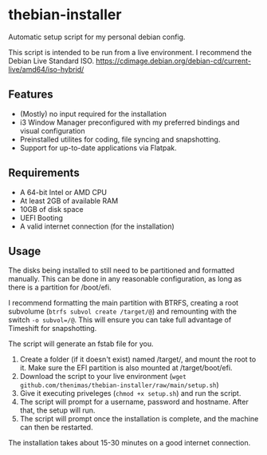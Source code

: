 # thebian-installer
Automatic setup script for my personal debian config.

This script is intended to be run from a live environment. I recommend the Debian Live Standard ISO.
https://cdimage.debian.org/debian-cd/current-live/amd64/iso-hybrid/

## Features
- (Mostly) no input required for the installation
- i3 Window Manager preconfigured with my preferred bindings and visual configuration
- Preinstalled utilites for coding, file syncing and snapshotting.
- Support for up-to-date applications via Flatpak.

## Requirements
- A 64-bit Intel or AMD CPU
- At least 2GB of available RAM
- 10GB of disk space
- UEFI Booting
- A valid internet connection (for the installation)

## Usage
The disks being installed to still need to be partitioned and formatted manually. This can be done in any reasonable configuration, as long as there is a partition for /boot/efi.

I recommend formatting the main partition with BTRFS, creating a root subvolume (`btrfs subvol create /target/@`) and remounting with the switch `-o subvol=/@`. This will ensure you can take full advantage of Timeshift for snapshotting.

The script will generate an fstab file for you.

1. Create a folder (if it doesn't exist) named /target/, and mount the root to it. Make sure the EFI partition is also mounted at /target/boot/efi.
2. Download the script to your live environment (`wget github.com/thenimas/thebian-installer/raw/main/setup.sh`)
3. Give it executing priveleges (`chmod +x setup.sh`) and run the script.
4. The script will prompt for a username, password and hostname. After that, the setup will run.
5. The script will prompt once the installation is complete, and the machine can then be restarted.

The installation takes about 15-30 minutes on a good internet connection.
